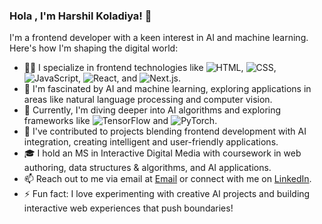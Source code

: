 ### Hola , I'm Harshil Koladiya! 👋

I'm a frontend developer with a keen interest in AI and machine learning. Here's how I'm shaping the digital world:

- 👨‍💻 I specialize in frontend technologies like ![HTML](https://img.shields.io/badge/HTML-5-orange), ![CSS](https://img.shields.io/badge/CSS-3-blue), ![JavaScript](https://img.shields.io/badge/JavaScript-ES6-yellow), ![React](https://img.shields.io/badge/React-16.13.1-blueviolet), and ![Next.js](https://img.shields.io/badge/Next.js-v14-green).
- 🤖 I'm fascinated by AI and machine learning, exploring applications in areas like natural language processing and computer vision.
- 🌱 Currently, I'm diving deeper into AI algorithms and exploring frameworks like ![TensorFlow](https://img.shields.io/badge/TensorFlow-2.7-orange) and ![PyTorch](https://img.shields.io/badge/PyTorch-1.10.0-red).
- 💼 I've contributed to projects blending frontend development with AI integration, creating intelligent and user-friendly applications.
- 🎓 I hold an MS in Interactive Digital Media with coursework in web authoring, data structures & algorithms, and AI applications.
- 📫 Reach out to me via email at [Email](harshil.koladiya027@gmail.com) or connect with me on [LinkedIn](https://www.linkedin.com/in/harshilkoladiya).
- ⚡ Fun fact: I love experimenting with creative AI projects and building interactive web experiences that push boundaries!

<!-- Let's connect and innovate together at the intersection of frontend development and AI! -->
